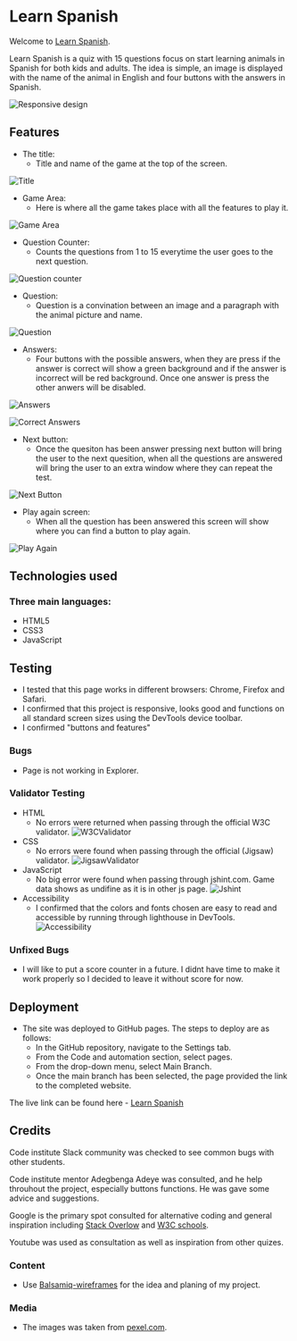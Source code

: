 # Learn Spanish

Welcome to [Learn Spanish](https://saracandela.github.io/learn-spanish/).

Learn Spanish is a quiz with 15 questions focus on start learning animals in Spanish for both kids and adults.
The idea is simple, an image is displayed with the name of the animal in English and four buttons with the answers in Spanish.   

![Responsive design](/assets/images/imagesReadMe/responsive-app.jpg)

## Features
* The title: 
    * Title and name of the game at the top of the screen. 

![Title](/assets/images/imagesReadMe/Titlegame.JPG)

* Game Area:
    * Here is where all the game takes place with all the features to play it. 

![Game Area](/assets/images/imagesReadMe/gamearea.JPG)

* Question Counter:
    * Counts the questions from 1 to 15 everytime the user goes to the next question.

![Question counter](/assets/images/imagesReadMe/Questioncounter.JPG)

* Question:
    * Question is a convination between an image and a paragraph with the animal picture and name. 

![Question](/assets/images/imagesReadMe/question.JPG)

* Answers:
    * Four buttons with the possible answers, when they are press if the answer is correct will show a green background and if the answer is incorrect will be red background. Once one answer is press the other anwers will be disabled. 

![Answers](/assets/images/imagesReadMe/Options.JPG) 

![Correct Answers](/assets/images/imagesReadMe/correct-incorrect.JPG)

* Next button:
    * Once the quesiton has been answer pressing next button will bring the user to the next quesition, when all the questions are answered will bring the user to an extra window where they can repeat the test. 

![Next Button](/assets/images/imagesReadMe/Next.JPG)

* Play again screen:
    * When all the question has been answered this screen will show where you can find a button to play again. 

![Play Again](/assets/images/imagesReadMe/end.JPG)

 ## Technologies used

 ### Three main languages:

 * HTML5
 * CSS3
 * JavaScript

 ## Testing

* I tested that this page works in different browsers: Chrome, Firefox and Safari.
* I confirmed that this project is responsive, looks good and functions on all standard screen sizes using the DevTools device toolbar. 
* I confirmed "buttons and features"  

### Bugs

* Page is not working in Explorer. 


### Validator Testing 

* HTML
    * No errors were returned when passing through the official W3C validator. 
    ![W3CValidator](/assets/images/imagesReadMe/W3C-Validator.jpg)
* CSS
    * No errors were found when passing through the official (Jigsaw) validator. 
    ![JigsawValidator](/assets/images/imagesReadMe/jigsaw-validator.JPG)
* JavaScript
    * No big error were found when passing through jshint.com. Game data shows as undifine as it is in other js page. 
    ![Jshint](/assets/images/imagesReadMe/jshint.JPG)
* Accessibility 
   * I confirmed that the colors and fonts chosen are easy to read and accessible by running through lighthouse in DevTools.    
   ![Accessibility](/assets/images/imagesReadMe/lightHouse.JPG)  


### Unfixed Bugs

* I will like to put a score counter in a future. I didnt have time to make it work properly so I decided to leave it without score for now. 

    
## Deployment 

* The site was deployed to GitHub pages. The steps to deploy are as follows:
    * In the GitHub repository, navigate to the Settings tab.
    * From the Code and automation section, select pages.
    * From the drop-down menu, select Main Branch.
    * Once the main branch has been selected, the page provided the link to the completed website. 

The live link can be found here - [Learn Spanish](https://saracandela.github.io/learn-spanish/)

## Credits

Code institute Slack community was checked to see common bugs with other students.

Code institute mentor Adegbenga Adeye was consulted, and he help throuhout the project, especially buttons functions. He was gave some advice and suggestions.

Google is the primary spot consulted for alternative coding and general inspiration including [Stack Overlow](https://stackoverflow.com/) and [W3C schools](https://www.w3schools.com/).

Youtube was used as consultation as well as inspiration from other quizes. 

### Content 

 * Use [Balsamiq-wireframes](https://balsamiq.com/wireframes) for the idea and planing of my project. 


### Media

 * The images was taken from [pexel.com](https://www.pexels.com/).